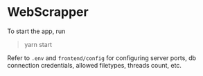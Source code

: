 # WebScrapper

To start the app, run
> yarn start

Refer to `.env` and `frontend/config` for configuring server ports, db connection credentials, allowed filetypes, threads count, etc.
